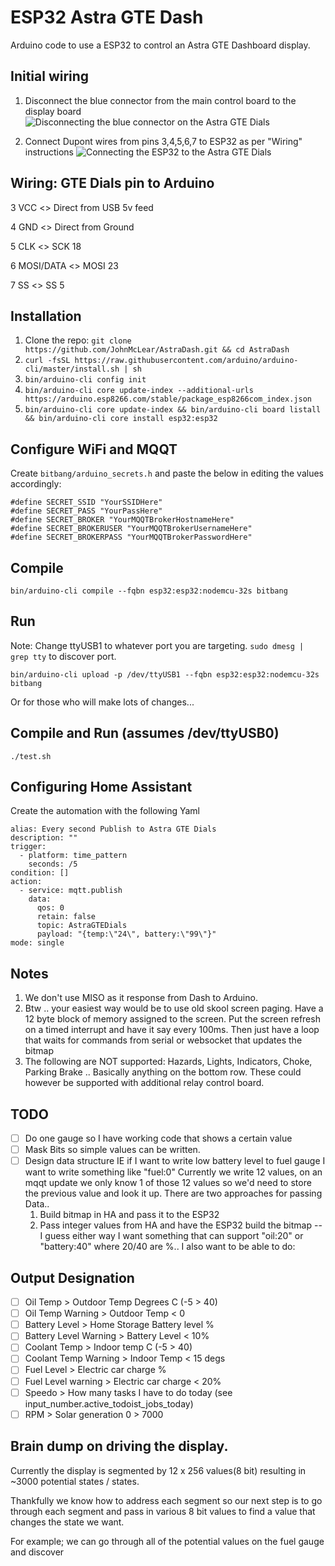 # ESP32 Astra GTE Dash
Arduino code to use a ESP32 to control an Astra GTE Dashboard display.

## Initial wiring
1. Disconnect the blue connector from the main control board to the display board
![Disconnecting the blue connector on the Astra GTE Dials](https://github.com/JohnMcLear/AstraDash/assets/220864/3600ab1a-57b3-4267-b3ec-5098f7bfbefa)

1. Connect Dupont wires from pins 3,4,5,6,7 to ESP32 as per "Wiring" instructions
![Connecting the ESP32 to the Astra GTE Dials](https://github.com/JohnMcLear/AstraDash/assets/220864/44b5a965-aa06-49ab-9637-cea280dbe507)


## Wiring: GTE Dials pin to Arduino

3 VCC <> Direct from USB 5v feed

4 GND <> Direct from Ground

5 CLK <> SCK 18

6 MOSI/DATA <> MOSI 23

7 SS <> SS 5


## Installation
1. Clone the repo: ``git clone https://github.com/JohnMcLear/AstraDash.git && cd AstraDash``
1. ``curl -fsSL https://raw.githubusercontent.com/arduino/arduino-cli/master/install.sh | sh``
1. ``bin/arduino-cli config init``
1. ``bin/arduino-cli core update-index --additional-urls https://arduino.esp8266.com/stable/package_esp8266com_index.json``
1. ``bin/arduino-cli core update-index && bin/arduino-cli board listall && bin/arduino-cli core install esp32:esp32``

## Configure WiFi and MQQT
Create ``bitbang/arduino_secrets.h`` and paste the below in editing the values accordingly:
```
#define SECRET_SSID "YourSSIDHere"
#define SECRET_PASS "YourPassHere"
#define SECRET_BROKER "YourMQQTBrokerHostnameHere"
#define SECRET_BROKERUSER "YourMQQTBrokerUsernameHere"
#define SECRET_BROKERPASS "YourMQQTBrokerPasswordHere"
```

## Compile
``bin/arduino-cli compile --fqbn esp32:esp32:nodemcu-32s bitbang``

## Run
Note: Change ttyUSB1 to whatever port you are targeting.  ``sudo dmesg | grep tty`` to discover port.

``bin/arduino-cli upload -p /dev/ttyUSB1 --fqbn esp32:esp32:nodemcu-32s bitbang``

Or for those who will make lots of changes...

## Compile and Run (assumes /dev/ttyUSB0)
``./test.sh``

## Configuring Home Assistant
Create the automation with the following Yaml

```
alias: Every second Publish to Astra GTE Dials
description: ""
trigger:
  - platform: time_pattern
    seconds: /5
condition: []
action:
  - service: mqtt.publish
    data:
      qos: 0
      retain: false
      topic: AstraGTEDials
      payload: "{temp:\"24\", battery:\"99\"}"
mode: single
```


## Notes
1. We don't use MISO as it response from Dash to Arduino.
1. Btw .. your easiest way would be to use old skool screen paging.  Have a 12 byte block of memory assigned to the screen. Put the screen refresh on a timed interrupt and have it say every 100ms. Then just have a loop that waits for commands from serial or websocket that updates the bitmap
1. The following are NOT supported: Hazards, Lights, Indicators, Choke, Parking Brake ..   Basically anything on the bottom row.  These could however be supported with additional relay control board.

## TODO
 - [ ] Do one gauge so I have working code that shows a certain value
 - [ ] Mask Bits so simple values can be written.
 - [ ] Design data structure IE if I want to write low battery level to fuel gauge I want to write something like "fuel:0"
   Currently we write 12 values, on an mqqt update we only know 1 of those 12 values so we'd need to store the previous value and look it up.
   There are two approaches for passing Data..
    1. Build bitmap in HA and pass it to the ESP32
    1. Pass integer values from HA and have the ESP32 build the bitmap
 -- I guess either way I want something that can support "oil:20" or "battery:40" where 20/40 are %..  I also want to be able to do:

## Output Designation
 - [ ] Oil Temp > Outdoor Temp Degrees C (-5 > 40)
 - [ ] Oil Temp Warning > Outdoor Temp < 0
 - [ ] Battery Level > Home Storage Battery level %
 - [ ] Battery Level Warning > Battery Level < 10%
 - [ ] Coolant Temp > Indoor temp C (-5 > 40)
 - [ ] Coolant Temp Warning > Indoor Temp < 15 degs
 - [ ] Fuel Level > Electric car charge %
 - [ ] Fuel Level warning > Electric car charge < 20%
 - [ ] Speedo > How many tasks I have to do today (see input_number.active_todoist_jobs_today)
 - [ ] RPM > Solar generation 0 > 7000

## Brain dump on driving the display.
Currently the display is segmented by 12 x 256 values(8 bit) resulting in ~3000 potential states / states.

Thankfully we know how to address each segment so our next step is to go through each segment and pass in various 8 bit values to find a value that changes the state we want.

For example; we can go through all of the potential values on the fuel gauge and discover 

